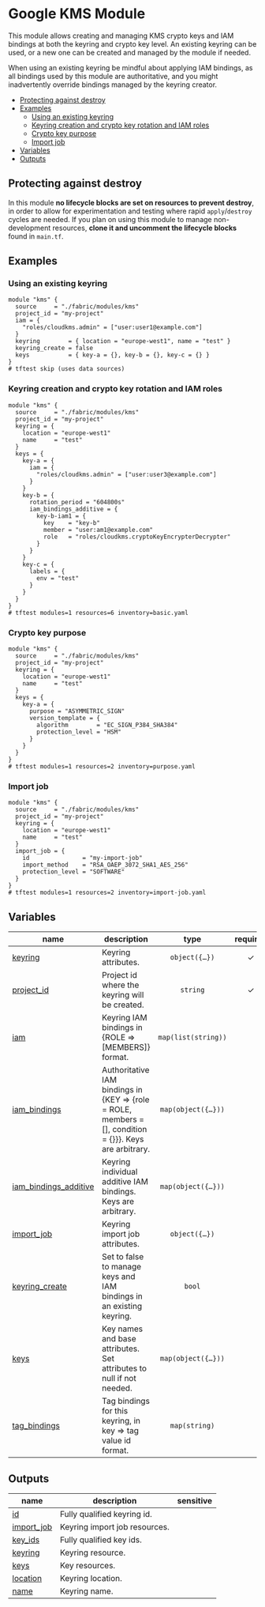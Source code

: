 # Google KMS Module

This module allows creating and managing KMS crypto keys and IAM bindings at both the keyring and crypto key level. An existing keyring can be used, or a new one can be created and managed by the module if needed.

When using an existing keyring be mindful about applying IAM bindings, as all bindings used by this module are authoritative, and you might inadvertently override bindings managed by the keyring creator.

<!-- BEGIN TOC -->
- [Protecting against destroy](#protecting-against-destroy)
- [Examples](#examples)
  - [Using an existing keyring](#using-an-existing-keyring)
  - [Keyring creation and crypto key rotation and IAM roles](#keyring-creation-and-crypto-key-rotation-and-iam-roles)
  - [Crypto key purpose](#crypto-key-purpose)
  - [Import job](#import-job)
- [Variables](#variables)
- [Outputs](#outputs)
<!-- END TOC -->

## Protecting against destroy

In this module **no lifecycle blocks are set on resources to prevent destroy**, in order to allow for experimentation and testing where rapid `apply`/`destroy` cycles are needed. If you plan on using this module to manage non-development resources, **clone it and uncomment the lifecycle blocks** found in `main.tf`.

## Examples

### Using an existing keyring

```hcl
module "kms" {
  source     = "./fabric/modules/kms"
  project_id = "my-project"
  iam = {
    "roles/cloudkms.admin" = ["user:user1@example.com"]
  }
  keyring        = { location = "europe-west1", name = "test" }
  keyring_create = false
  keys           = { key-a = {}, key-b = {}, key-c = {} }
}
# tftest skip (uses data sources)
```

### Keyring creation and crypto key rotation and IAM roles

```hcl
module "kms" {
  source     = "./fabric/modules/kms"
  project_id = "my-project"
  keyring = {
    location = "europe-west1"
    name     = "test"
  }
  keys = {
    key-a = {
      iam = {
        "roles/cloudkms.admin" = ["user:user3@example.com"]
      }
    }
    key-b = {
      rotation_period = "604800s"
      iam_bindings_additive = {
        key-b-iam1 = {
          key    = "key-b"
          member = "user:am1@example.com"
          role   = "roles/cloudkms.cryptoKeyEncrypterDecrypter"
        }
      }
    }
    key-c = {
      labels = {
        env = "test"
      }
    }
  }
}
# tftest modules=1 resources=6 inventory=basic.yaml
```

### Crypto key purpose

```hcl
module "kms" {
  source     = "./fabric/modules/kms"
  project_id = "my-project"
  keyring = {
    location = "europe-west1"
    name     = "test"
  }
  keys = {
    key-a = {
      purpose = "ASYMMETRIC_SIGN"
      version_template = {
        algorithm        = "EC_SIGN_P384_SHA384"
        protection_level = "HSM"
      }
    }
  }
}
# tftest modules=1 resources=2 inventory=purpose.yaml
```

### Import job

```hcl
module "kms" {
  source     = "./fabric/modules/kms"
  project_id = "my-project"
  keyring = {
    location = "europe-west1"
    name     = "test"
  }
  import_job = {
    id               = "my-import-job"
    import_method    = "RSA_OAEP_3072_SHA1_AES_256"
    protection_level = "SOFTWARE"
  }
}
# tftest modules=1 resources=2 inventory=import-job.yaml
```
<!-- BEGIN TFDOC -->
## Variables

| name | description | type | required | default |
|---|---|:---:|:---:|:---:|
| [keyring](variables.tf#L64) | Keyring attributes. | <code title="object&#40;&#123;&#10;  location &#61; string&#10;  name     &#61; string&#10;&#125;&#41;">object&#40;&#123;&#8230;&#125;&#41;</code> | ✓ |  |
| [project_id](variables.tf#L114) | Project id where the keyring will be created. | <code>string</code> | ✓ |  |
| [iam](variables.tf#L17) | Keyring IAM bindings in {ROLE => [MEMBERS]} format. | <code>map&#40;list&#40;string&#41;&#41;</code> |  | <code>&#123;&#125;</code> |
| [iam_bindings](variables.tf#L24) | Authoritative IAM bindings in {KEY => {role = ROLE, members = [], condition = {}}}. Keys are arbitrary. | <code title="map&#40;object&#40;&#123;&#10;  members &#61; list&#40;string&#41;&#10;  role    &#61; string&#10;  condition &#61; optional&#40;object&#40;&#123;&#10;    expression  &#61; string&#10;    title       &#61; string&#10;    description &#61; optional&#40;string&#41;&#10;  &#125;&#41;&#41;&#10;&#125;&#41;&#41;">map&#40;object&#40;&#123;&#8230;&#125;&#41;&#41;</code> |  | <code>&#123;&#125;</code> |
| [iam_bindings_additive](variables.tf#L39) | Keyring individual additive IAM bindings. Keys are arbitrary. | <code title="map&#40;object&#40;&#123;&#10;  member &#61; string&#10;  role   &#61; string&#10;  condition &#61; optional&#40;object&#40;&#123;&#10;    expression  &#61; string&#10;    title       &#61; string&#10;    description &#61; optional&#40;string&#41;&#10;  &#125;&#41;&#41;&#10;&#125;&#41;&#41;">map&#40;object&#40;&#123;&#8230;&#125;&#41;&#41;</code> |  | <code>&#123;&#125;</code> |
| [import_job](variables.tf#L54) | Keyring import job attributes. | <code title="object&#40;&#123;&#10;  id               &#61; string&#10;  import_method    &#61; string&#10;  protection_level &#61; string&#10;&#125;&#41;">object&#40;&#123;&#8230;&#125;&#41;</code> |  | <code>null</code> |
| [keyring_create](variables.tf#L72) | Set to false to manage keys and IAM bindings in an existing keyring. | <code>bool</code> |  | <code>true</code> |
| [keys](variables.tf#L78) | Key names and base attributes. Set attributes to null if not needed. | <code title="map&#40;object&#40;&#123;&#10;  rotation_period               &#61; optional&#40;string&#41;&#10;  labels                        &#61; optional&#40;map&#40;string&#41;&#41;&#10;  purpose                       &#61; optional&#40;string, &#34;ENCRYPT_DECRYPT&#34;&#41;&#10;  skip_initial_version_creation &#61; optional&#40;bool, false&#41;&#10;  version_template &#61; optional&#40;object&#40;&#123;&#10;    algorithm        &#61; string&#10;    protection_level &#61; optional&#40;string, &#34;SOFTWARE&#34;&#41;&#10;  &#125;&#41;&#41;&#10;&#10;&#10;  iam &#61; optional&#40;map&#40;list&#40;string&#41;&#41;, &#123;&#125;&#41;&#10;  iam_bindings &#61; optional&#40;map&#40;object&#40;&#123;&#10;    members &#61; list&#40;string&#41;&#10;    role    &#61; string&#10;    condition &#61; optional&#40;object&#40;&#123;&#10;      expression  &#61; string&#10;      title       &#61; string&#10;      description &#61; optional&#40;string&#41;&#10;    &#125;&#41;&#41;&#10;  &#125;&#41;&#41;, &#123;&#125;&#41;&#10;  iam_bindings_additive &#61; optional&#40;map&#40;object&#40;&#123;&#10;    member &#61; string&#10;    role   &#61; string&#10;    condition &#61; optional&#40;object&#40;&#123;&#10;      expression  &#61; string&#10;      title       &#61; string&#10;      description &#61; optional&#40;string&#41;&#10;    &#125;&#41;&#41;&#10;  &#125;&#41;&#41;, &#123;&#125;&#41;&#10;&#125;&#41;&#41;">map&#40;object&#40;&#123;&#8230;&#125;&#41;&#41;</code> |  | <code>&#123;&#125;</code> |
| [tag_bindings](variables.tf#L119) | Tag bindings for this keyring, in key => tag value id format. | <code>map&#40;string&#41;</code> |  | <code>&#123;&#125;</code> |

## Outputs

| name | description | sensitive |
|---|---|:---:|
| [id](outputs.tf#L17) | Fully qualified keyring id. |  |
| [import_job](outputs.tf#L26) | Keyring import job resources. |  |
| [key_ids](outputs.tf#L35) | Fully qualified key ids. |  |
| [keyring](outputs.tf#L47) | Keyring resource. |  |
| [keys](outputs.tf#L56) | Key resources. |  |
| [location](outputs.tf#L65) | Keyring location. |  |
| [name](outputs.tf#L74) | Keyring name. |  |
<!-- END TFDOC -->
